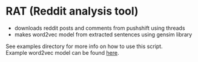 # RAT (Reddit analysis tool)
- downloads reddit posts and comments from pushshift using threads
- makes word2vec model from extracted sentences using gensim library

See examples directory for more info on how to use this script.  
Example word2vec model can be found [here](https://github.com/NightThunder/RAT/releases).
